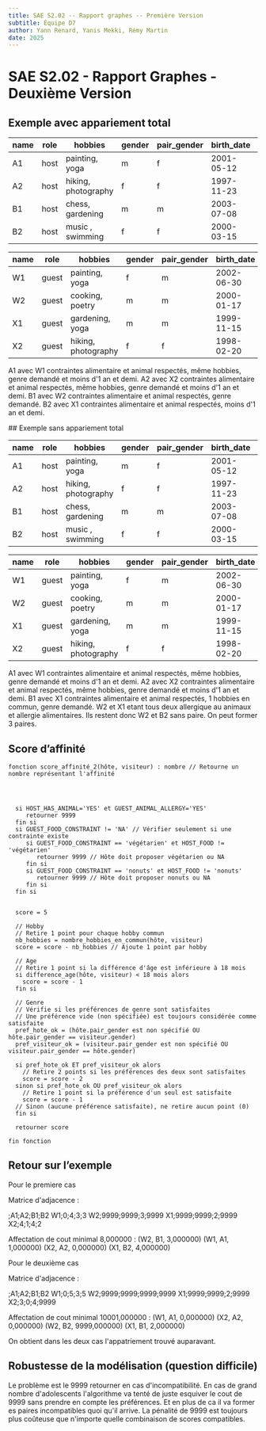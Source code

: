 ```yaml
---
title: SAE S2.02 -- Rapport graphes -- Première Version
subtitle: Équipe D7
author: Yann Renard, Yanis Mekki, Rémy Martin 
date: 2025
---
```


# SAE S2.02 - Rapport Graphes - Deuxième Version

## Exemple avec appariement total

| name | role    | hobbies             | gender | pair_gender | birth_date  | HOST_HAS_ANIMAL | HOST_FOOD
|------|---------|---------------------|--------|-------------|-------------|-----------------|-------------
| A1   | host    | painting, yoga      | m      | f           | 2001-05-12  | YES             | NA
| A2   | host    | hiking, photography | f      | f           | 1997-11-23  | YES             | nonuts
| B1   | host    | chess, gardening    | m      | m           | 2003-07-08  | NO              | vegetarian
| B2   | host    | music  , swimming   | f      | f           | 2000-03-15  | NO              | NA

| name | role    | hobbies           | gender | pair_gender | birth_date  | GUEST_ANIMAL_ALLERGY |  GUEST_FOOD_CONSTRAINT 
|------|---------|-------------------|--------|-------------|-------------|-----------------------|-------------------------
| W1    | guest  | painting, yoga    | f      | m           | 2002-06-30  | NO                    | NA
| W2    | guest  | cooking, poetry   | m      | m           | 2000-01-17 | YES                   | vegetarian
| X1    | guest  | gardening, yoga   | m      | m           | 1999-11-15  | YES                   | NA
| X2    | guest  | hiking, photography |  f  | f       | 1998-02-20  | NO                    | nonuts

A1 avec W1 contraintes alimentaire et animal respectés, même hobbies, genre demandé et moins d'1 an et demi.
A2 avec X2 contraintes alimentaire et animal respectés, même hobbies, genre demandé et moins d'1 an et demi.
B1 avec W2 contraintes alimentaire et animal respectés, genre demandé.
B2 avec X1 contraintes alimentaire et animal respectés, moins d'1 an et demi.

## Exemple sans appariement total

| name | role    | hobbies             | gender | pair_gender | birth_date  | HOST_HAS_ANIMAL | HOST_FOOD
|------|---------|---------------------|--------|-------------|-------------|-----------------|-------------
| A1   | host    | painting, yoga      | m      | f           | 2001-05-12  | YES             | vegetarian
| A2   | host    | hiking, photography | f      | f           | 1997-11-23  | YES             | nonuts
| B1   | host    | chess, gardening    | m      | m           | 2003-07-08  | NO              | nonuts
| B2   | host    | music  , swimming   | f      | f           | 2000-03-15  | YES              | NA

| name | role    | hobbies           | gender | pair_gender | birth_date  | GUEST_ANIMAL_ALLERGY |  GUEST_FOOD_CONSTRAINT 
|------|---------|-------------------|--------|-------------|-------------|-----------------------|-------------------------
| W1    | guest  | painting, yoga    | f      | m           | 2002-06-30  | NO                    | NA
| W2    | guest  | cooking, poetry   | m      | m           | 2000-01-17 | YES                   | vegetarian
| X1    | guest  | gardening, yoga   | m      | m           | 1999-11-15  | YES                   | nonuts
| X2    | guest  | hiking, photography |  f  | f       | 1998-02-20  | NO                    | nonuts

A1 avec W1 contraintes alimentaire et animal respectés, même hobbies, genre demandé et moins d'1 an et demi.
A2 avec X2 contraintes alimentaire et animal respectés, même hobbies, genre demandé et moins d'1 an et demi.
B1 avec X1 contraintes alimentaire et animal respectés, 1 hobbies en commun, genre demandé.
W2 et X1 etant tous deux allergique au animaux et allergie alimentaires. Ils restent donc W2 et B2 sans paire.
On peut former 3 paires.


## Score d’affinité

```
fonction score_affinité_2(hôte, visiteur) : nombre // Retourne un nombre représentant l'affinité




  si HOST_HAS_ANIMAL='YES' et GUEST_ANIMAL_ALLERGY='YES'
     retourner 9999
  fin si 
  si GUEST_FOOD_CONSTRAINT != 'NA' // Vérifier seulement si une contrainte existe
     si GUEST_FOOD_CONSTRAINT == 'végétarien' et HOST_FOOD != 'végétarien'
        retourner 9999 // Hôte doit proposer végétarien ou NA
     fin si
     si GUEST_FOOD_CONSTRAINT == 'nonuts' et HOST_FOOD != 'nonuts'
        retourner 9999 // Hôte doit proposer nonuts ou NA
     fin si
  fin si


  score = 5

  // Hobby
  // Retire 1 point pour chaque hobby commun
  nb_hobbies = nombre_hobbies_en_commun(hôte, visiteur)
  score = score - nb_hobbies // Ajoute 1 point par hobby

  // Age
  // Retire 1 point si la différence d'âge est inférieure à 18 mois
  si difference_age(hôte, visiteur) < 18 mois alors 
    score = score - 1
  fin si

  // Genre
  // Vérifie si les préférences de genre sont satisfaites
  // Une préférence vide (non spécifiée) est toujours considérée comme satisfaite
  pref_hote_ok = (hôte.pair_gender est non spécifié OU hôte.pair_gender == visiteur.gender)
  pref_visiteur_ok = (visiteur.pair_gender est non spécifié OU visiteur.pair_gender == hôte.gender)

  si pref_hote_ok ET pref_visiteur_ok alors
    // Retire 2 points si les préférences des deux sont satisfaites
    score = score - 2
  sinon si pref_hote_ok OU pref_visiteur_ok alors
    // Retire 1 point si la préférence d'un seul est satisfaite
    score = score - 1
  // Sinon (aucune préférence satisfaite), ne retire aucun point (0)
  fin si

  retourner score

fin fonction
```


## Retour sur l’exemple

Pour le premiere cas

Matrice d'adjacence :

;A1;A2;B1;B2 
W1;0;4;3;3 
W2;9999;9999;3;9999 
X1;9999;9999;2;9999 
X2;4;1;4;2


Affectation de cout minimal 8,000000 :
(W2, B1, 3,000000)
(W1, A1, 1,000000)
(X2, A2, 0,000000)
(X1, B2, 4,000000)

Pour le deuxième cas

Matrice d'adjacence :

;A1;A2;B1;B2
W1;0;5;3;5
W2;9999;9999;9999;9999
X1;9999;9999;2;9999
X2;3;0;4;9999

Affectation de cout minimal 10001,000000 :
(W1, A1, 0,000000)
(X2, A2, 0,000000)
(W2, B2, 9999,000000)
(X1, B1, 2,000000)


On obtient dans les deux cas l'appatriement trouvé auparavant.

## Robustesse de la modélisation (question difficile)

Le problème est le 9999 retourner en cas d'incompatibilité. En cas de grand nombre d'adolescents l'algorithme va tenté de juste esquiver le cout de 9999 sans prendre en compte les préférences. Et en plus de ca il va former es paires incompatibles quoi qu'il arrive.
La pénalité de 9999 est toujours plus coûteuse que n'importe quelle combinaison de scores compatibles.